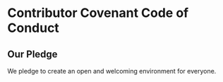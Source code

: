 # Contributor Covenant Code of Conduct  
## Our Pledge  
We pledge to create an open and welcoming environment for everyone.
